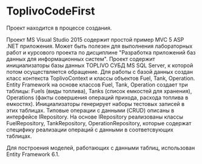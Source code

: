 # ToplivoCodeFirst
Проект находится в процессе создания.

Проект MS Visual Studio 2015 содержит простой пример MVC 5 ASP .NET приложения. Может быть полезен для выполнения лабораторных работ и курсового проекта по дисциплине "Разработка приложений баз данных для информационных систем".
Проект содержит инициализаторы базы данных TOPLIVO СУБД MS SQL Server, к которой потом осуществляется обращение. 
Для работы с базой данных создан класс контекста ToplivoContext и классы объектов Fuel, Tank, Operation. Entity Framework на основе классов Fuel, Tank, Operation создает три таблицы:  Fuels (виды топлива), Tanks (список емкостей для хранения), Operations (факты совершения операций прихода, расхода топлива в емкостях).
Инициализаторы генерирует наборы тестовых записей в этих таблицах.
Типовые операции с данными (CRUD) описаны в интерфейсе IRepository. На основе IRepository реализованы классы FuelRepository, TankRepository, OperationRepository, которые содержат специфику реализации операций с данными в соответсвующих таблицах.

Для построения моделей, работающих с данными таблиц, использован Entity Framework 6.1.

